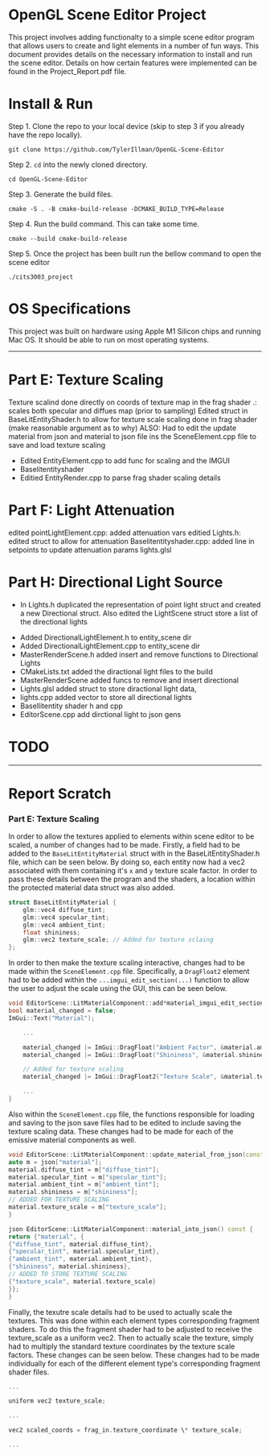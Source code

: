 # OpenGL Scene Editor Project

This project involves adding functionalty to a simple scene editor program that allows users to create and light elements in a number of fun ways. This document provides details on the necessary information to install and run the scene editor. Details on how certain features were implemented can be found in the Project_Report.pdf file.

# Install & Run

Step 1. Clone the repo to your local device (skip to step 3 if you already have the repo locally).

```
git clone https://github.com/TylerIllman/OpenGL-Scene-Editor
```

Step 2. `cd` into the newly cloned directory.

```
cd OpenGL-Scene-Editor
```

Step 3. Generate the build files.

```
cmake -S . -B cmake-build-release -DCMAKE_BUILD_TYPE=Release
```

Step 4. Run the build command. This can take some time.

```
cmake --build cmake-build-release
```

Step 5. Once the project has been built run the bellow command to open the scene editor

```
./cits3003_project
```

# OS Specifications

This project was built on hardware using Apple M1 Silicon chips and running Mac OS. It should be able to run on most operating systems.

---

# Part E: Texture Scaling

Texture scalind done directly on coords of texture map in the frag shader .: scales both specular and diffues map (prior to sampling)
Edited struct in BaseLitEntityShader.h to allow for texture scale
scaling done in frag shader (make reasonable argument as to why)
ALSO: Had to edit the update material from json and material to json file ins the SceneElement.cpp file to save and load texture scaling

- Edited EntityElement.cpp to add func for scaling and the IMGUI
- Baselitentityshader
- Editied EntityRender.cpp to parse frag shader scaling details

# Part F: Light Attenuation

edited pointLightElement.cpp: added attenuation vars
editied Lights.h: edited struct to allow for attenuation
Baselitentityshader.cpp: added line in setpoints to update attenuation params
lights.glsl

# Part H: Directional Light Source

- In Lights.h duplicated the representation of point light struct and created a new Directional struct. Also edited the LightScene struct store a list of the directional lights
<!-- - Lights.cpp -->
- Added DirectionalLightElement.h to entity_scene dir
- Added DirectionalLightElement.cpp to entity_scene dir
- MasterRenderScene.h added insert and remove functions to Directional Lights
- CMakeLists.txt added the diractional light files to the build
- MasterRenderScene added funcs to remove and insert directional
- Lights.glsl added struct to store diractional light data,
- lights.cpp added vector to store all directional lights
- Basellitentity shader h and cpp
- EditorScene.cpp add dirctional light to json gens

# TODO

---

# Report Scratch

### Part E: Texture Scaling

In order to allow the textures applied to elements within scene editor to be scaled, a number of changes had to be made. Firstly, a field had to be added to the `BaseLitEntityMaterial` struct with in the BaseLitEntityShader.h file, which can be seen below. By doing so, each entity now had a vec2 associated with them containing it's `x` and `y` texture scale factor. In order to pass these details between the program and the shaders, a location within the protected material data struct was also added.

```c++
struct BaseLitEntityMaterial {
    glm::vec4 diffuse_tint;
    glm::vec4 specular_tint;
    glm::vec4 ambient_tint;
    float shininess;
    glm::vec2 texture_scale; // Added for texture sclaing
};
```

In order to then make the texture scaling interactive, changes had to be made within the `SceneElement.cpp` file. Specifically, a `DragFloat2` element had to be added within the `...imgui_edit_section(...)` function to allow the user to adjust the scale using the GUI, this can be seen below.

```c++
void EditorScene::LitMaterialComponent::add*material_imgui_edit_section(MasterRenderScene& /\_render_scene*/, const SceneContext& /_scene_context_/) {
bool material_changed = false;
ImGui::Text("Material");

    ...

    material_changed |= ImGui::DragFloat("Ambient Factor", &material.ambient_tint[3], 0.01f, 0.0f, FLT_MAX);
    material_changed |= ImGui::DragFloat("Shininess", &material.shininess, 0.3f, 0.0f, FLT_MAX);

    // Added for texture scaling
    material_changed |= ImGui::DragFloat2("Texture Scale", &material.texture_scale.x, 0.01f, 0, FLT_MAX);

    ...
}
```

Also within the `SceneElement.cpp` file, the functions responsible for loading and saving to the json save files had to be edited to include saving the texture scaling data. These changes had to be made for each of the emissive material components as well.

```C++
void EditorScene::LitMaterialComponent::update_material_from_json(const json& json) {
auto m = json["material"];
material.diffuse_tint = m["diffuse_tint"];
material.specular_tint = m["specular_tint"];
material.ambient_tint = m["ambient_tint"];
material.shininess = m["shininess"];
// ADDED FOR TEXTURE SCALING
material.texture_scale = m["texture_scale"];
}

json EditorScene::LitMaterialComponent::material_into_json() const {
return {"material", {
{"diffuse_tint", material.diffuse_tint},
{"specular_tint", material.specular_tint},
{"ambient_tint", material.ambient_tint},
{"shininess", material.shininess},
// ADDED TO STORE TEXTURE SCALING
{"texture_scale", material.texture_scale}
}};
}
```

Finally, the texutre scale details had to be used to actually scale the textures. This was done within each element types corresponding fragment shaders. To do this the fragment shader had to be adjusted to receive the texture_scale as a uniform vec2. Then to actually scale the texture, simply had to multiply the standard texture coordinates by the texture scale factors. These changes can be seen below. These changes had to be made individually for each of the different element type's corresponding fragment shader files.

```C++
...

uniform vec2 texture_scale;

...

vec2 scaled_coords = frag_in.texture_coordinate \* texture_scale;

...
```
